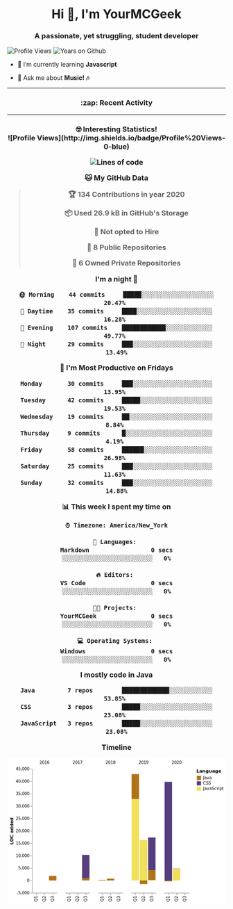<h1 align="center">Hi 👋, I'm YourMCGeek</h1>
<h3 align="center">A passionate, yet struggling, student developer</h3>

<p align="left"> <img src="https://komarev.com/ghpvc/?username=yourmcgeek" alt="Profile Views" />
<img src="https://badges.pufler.dev/years/yourmcgeek" alt="Years on Github"> 
</p>

- 🌱 I’m currently learning **Javascript**

- 💬 Ask me about **Music! 🎶**

---

<h3 align="center"> :zap: Recent Activity
<br>
<!--START_SECTION:activity-->
<!--END_SECTION:activity-->

---

<h3 align="center">🤓 Interesting Statistics!
<br>
<!--START_SECTION:waka-->
![Profile Views](http://img.shields.io/badge/Profile%20Views-0-blue)

![Lines of code](https://img.shields.io/badge/From%20Hello%20World%20I've%20written-1.9%20million%20Lines%20of%20code-blue)

**🐱 My GitHub Data** 

> 🏆 134 Contributions in year 2020
 > 
> 📦 Used 26.9 kB in GitHub's Storage 
 > 
> 🚫 Not opted to Hire
 > 
> 📜 8 Public Repositories 
 > 
> 🔑 6 Owned Private Repositories 

**I'm a night 🦉** 

```text
🌞 Morning    44 commits     █████░░░░░░░░░░░░░░░░░░░░   20.47% 
🌆 Daytime    35 commits     ████░░░░░░░░░░░░░░░░░░░░░   16.28% 
🌃 Evening    107 commits    ████████████░░░░░░░░░░░░░   49.77% 
🌙 Night      29 commits     ███░░░░░░░░░░░░░░░░░░░░░░   13.49%

```
📅 **I'm Most Productive on Fridays** 

```text
Monday       30 commits     ███░░░░░░░░░░░░░░░░░░░░░░   13.95% 
Tuesday      42 commits     █████░░░░░░░░░░░░░░░░░░░░   19.53% 
Wednesday    19 commits     ██░░░░░░░░░░░░░░░░░░░░░░░   8.84% 
Thursday     9 commits      █░░░░░░░░░░░░░░░░░░░░░░░░   4.19% 
Friday       58 commits     ██████░░░░░░░░░░░░░░░░░░░   26.98% 
Saturday     25 commits     ███░░░░░░░░░░░░░░░░░░░░░░   11.63% 
Sunday       32 commits     ███░░░░░░░░░░░░░░░░░░░░░░   14.88%

```


📊 **This week I spent my time on** 

```text
⌚︎ Timezone: America/New_York

💬 Languages: 
Markdown                 0 secs              ░░░░░░░░░░░░░░░░░░░░░░░░░   0%

🔥 Editors: 
VS Code                  0 secs              ░░░░░░░░░░░░░░░░░░░░░░░░░   0%

🐱‍💻 Projects: 
YourMCGeek               0 secs              ░░░░░░░░░░░░░░░░░░░░░░░░░   0%

💻 Operating Systems: 
Windows                  0 secs              ░░░░░░░░░░░░░░░░░░░░░░░░░   0%

```

**I mostly code in Java** 

```text
Java         7 repos        █████████████░░░░░░░░░░░░   53.85% 
CSS          3 repos        █████░░░░░░░░░░░░░░░░░░░░   23.08% 
JavaScript   3 repos        █████░░░░░░░░░░░░░░░░░░░░   23.08%

```


**Timeline**

![Chart not found](https://github.com/YourMCGeek/YourMCGeek/blob/master/charts/bar_graph.png) 


<!--END_SECTION:waka-->
